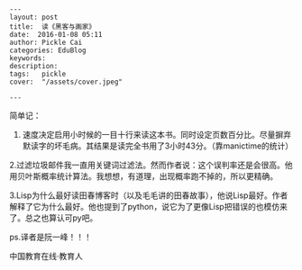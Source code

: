 
    ---
    layout: post  
    title:  读《黑客与画家》  
    date:  2016-01-08 05:11  
    author: Pickle Cai  
    categories: EduBlog  
    keywords: 
    description:   
    tags:	pickle   
    cover:  "/assets/cover.jpeg"  

    ---  
    
简单记：

1. 速度决定启用小时候的一目十行来读这本书。同时设定页数百分比。尽量摒弃默读字的坏毛病。其结果是读完全书用了3小时43分。（靠manictime的统计）

2.过滤垃圾邮件我一直用关键词过滤法。然而作者说：这个误判率还是会很高。他用贝叶斯概率统计算法。我想想，有道理，出现概率跑不掉的，所以更精确。

3.Lisp为什么最好读田春博客时（以及毛毛讲的田春故事），他说Lisp最好。作者解释了它为什么最好。他也提到了python，说它为了更像Lisp把错误的也模仿来了。总之也算认可py吧。

ps.译者是阮一峰！！！

		    
 中国教育在线·教育人

